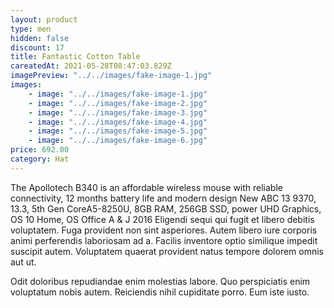 ```yaml
---
layout: product
type: men
hidden: false
discount: 17
title: Fantastic Cotton Table
careatedAt: 2021-05-28T08:47:03.829Z
imagePreview: "../../images/fake-image-1.jpg"
images:
    - image: "../../images/fake-image-1.jpg"
    - image: "../../images/fake-image-2.jpg"
    - image: "../../images/fake-image-3.jpg"
    - image: "../../images/fake-image-4.jpg"
    - image: "../../images/fake-image-5.jpg"
    - image: "../../images/fake-image-6.jpg"
price: 692.00
category: Hat
---
```

The Apollotech B340 is an affordable wireless mouse with reliable connectivity, 12 months battery life and modern design
New ABC 13 9370, 13.3, 5th Gen CoreA5-8250U, 8GB RAM, 256GB SSD, power UHD Graphics, OS 10 Home, OS Office A & J 2016
Eligendi sequi qui fugit et libero debitis voluptatem. Fuga provident non sint asperiores. Autem libero iure corporis animi perferendis laboriosam ad a. Facilis inventore optio similique impedit suscipit autem. Voluptatem quaerat provident natus tempore dolorem omnis aut ut.
 Odit doloribus repudiandae enim molestias labore. Quo perspiciatis enim voluptatum nobis autem. Reiciendis nihil cupiditate porro. Eum iste iusto.
